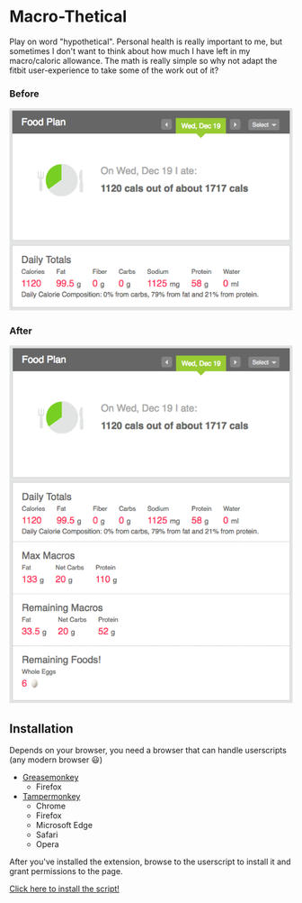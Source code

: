 # Macro-Thetical

Play on word "hypothetical". Personal health is really important to me, but sometimes I don't want to think about how much I have left in my macro/caloric allowance. The math is really simple so why not adapt the fitbit user-experience to take some of the work out of it?

### Before
![before.png](before.png)

### After
![after.png](after.png)

## Installation
Depends on your browser, you need a browser that can handle userscripts (any modern browser 😃)

- [Greasemonkey](https://addons.mozilla.org/en-US/firefox/addon/greasemonkey/)
  - Firefox
- [Tampermonkey](https://chrome.google.com/webstore/detail/tampermonkey/dhdgffkkebhmkfjojejmpbldmpobfkfo?hl=en)
  - Chrome
  - Firefox
  - Microsoft Edge
  - Safari
  - Opera

After you've installed the extension, browse to the userscript to install it and grant permissions to the page.

[Click here to install the script!](https://github.com/paul-nelson-baker/macro-thectical/raw/master/macro-thetical.user.js)